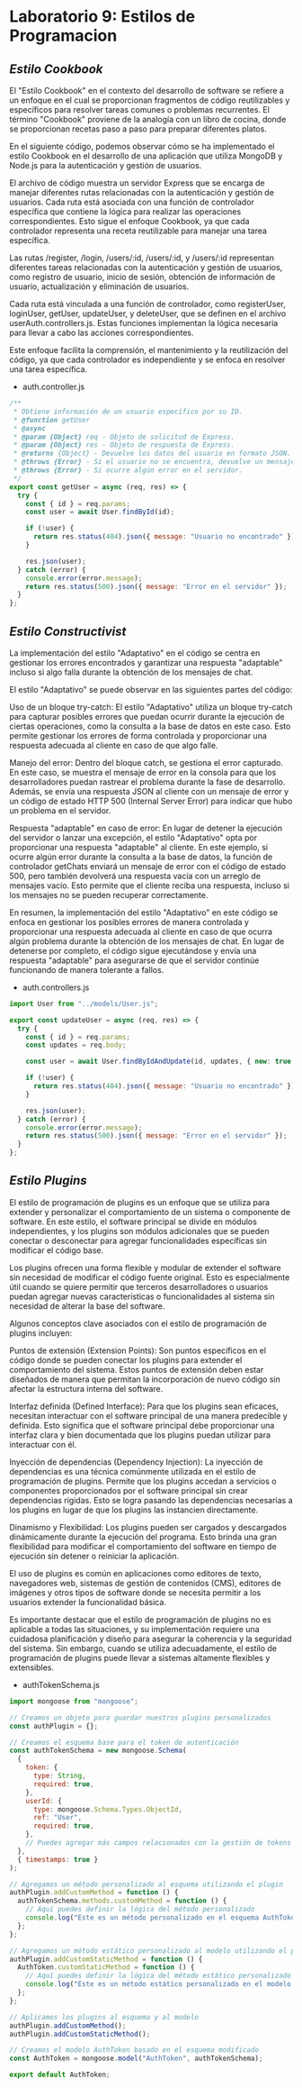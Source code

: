 # Laboratorio 9: Estilos de Programacion
## _Estilo Cookbook_

El "Estilo Cookbook" en el contexto del desarrollo de software se refiere a un enfoque en el cual se proporcionan fragmentos de código reutilizables y específicos para resolver tareas comunes o problemas recurrentes. El término "Cookbook" proviene de la analogía con un libro de cocina, donde se proporcionan recetas paso a paso para preparar diferentes platos.

En el siguiente código, podemos observar cómo se ha implementado el estilo Cookbook en el desarrollo de una aplicación que utiliza MongoDB y Node.js para la autenticación y gestión de usuarios.

El archivo de código muestra un servidor Express que se encarga de manejar diferentes rutas relacionadas con la autenticación y gestión de usuarios. Cada ruta está asociada con una función de controlador específica que contiene la lógica para realizar las operaciones correspondientes. Esto sigue el enfoque Cookbook, ya que cada controlador representa una receta reutilizable para manejar una tarea específica.

Las rutas /register, /login, /users/:id, /users/:id, y /users/:id representan diferentes tareas relacionadas con la autenticación y gestión de usuarios, como registro de usuario, inicio de sesión, obtención de información de usuario, actualización y eliminación de usuarios.

Cada ruta está vinculada a una función de controlador, como registerUser, loginUser, getUser, updateUser, y deleteUser, que se definen en el archivo userAuth.controllers.js. Estas funciones implementan la lógica necesaria para llevar a cabo las acciones correspondientes.

Este enfoque facilita la comprensión, el mantenimiento y la reutilización del código, ya que cada controlador es independiente y se enfoca en resolver una tarea específica.
- auth.controller.js
```javascript
/**
 * Obtiene información de un usuario específico por su ID.
 * @function getUser
 * @async
 * @param {Object} req - Objeto de solicitud de Express.
 * @param {Object} res - Objeto de respuesta de Express.
 * @returns {Object} - Devuelve los datos del usuario en formato JSON.
 * @throws {Error} - Si el usuario no se encuentra, devuelve un mensaje de error en formato JSON con el código de estado 404 (NOT FOUND).
 * @throws {Error} - Si ocurre algún error en el servidor.
 */
export const getUser = async (req, res) => {
  try {
    const { id } = req.params;
    const user = await User.findById(id);

    if (!user) {
      return res.status(404).json({ message: "Usuario no encontrado" });
    }

    res.json(user);
  } catch (error) {
    console.error(error.message);
    return res.status(500).json({ message: "Error en el servidor" });
  }
};


```

## _Estilo Constructivist_
La implementación del estilo "Adaptativo" en el código se centra en gestionar los errores encontrados y garantizar una respuesta "adaptable" incluso si algo falla durante la obtención de los mensajes de chat.

El estilo "Adaptativo" se puede observar en las siguientes partes del código:

Uso de un bloque try-catch:
El estilo "Adaptativo" utiliza un bloque try-catch para capturar posibles errores que puedan ocurrir durante la ejecución de ciertas operaciones, como la consulta a la base de datos en este caso. Esto permite gestionar los errores de forma controlada y proporcionar una respuesta adecuada al cliente en caso de que algo falle.

Manejo del error:
Dentro del bloque catch, se gestiona el error capturado. En este caso, se muestra el mensaje de error en la consola para que los desarrolladores puedan rastrear el problema durante la fase de desarrollo. Además, se envía una respuesta JSON al cliente con un mensaje de error y un código de estado HTTP 500 (Internal Server Error) para indicar que hubo un problema en el servidor.

Respuesta "adaptable" en caso de error:
En lugar de detener la ejecución del servidor o lanzar una excepción, el estilo "Adaptativo" opta por proporcionar una respuesta "adaptable" al cliente. En este ejemplo, si ocurre algún error durante la consulta a la base de datos, la función de controlador getChats enviará un mensaje de error con el código de estado 500, pero también devolverá una respuesta vacía con un arreglo de mensajes vacío. Esto permite que el cliente reciba una respuesta, incluso si los mensajes no se pueden recuperar correctamente.

En resumen, la implementación del estilo "Adaptativo" en este código se enfoca en gestionar los posibles errores de manera controlada y proporcionar una respuesta adecuada al cliente en caso de que ocurra algún problema durante la obtención de los mensajes de chat. En lugar de detenerse por completo, el código sigue ejecutándose y envía una respuesta "adaptable" para asegurarse de que el servidor continúe funcionando de manera tolerante a fallos.


<!-- Centrar la imagen y darle dimensiones -->
- auth.controllers.js
```javascript
import User from "../models/User.js";

export const updateUser = async (req, res) => {
  try {
    const { id } = req.params;
    const updates = req.body;

    const user = await User.findByIdAndUpdate(id, updates, { new: true });

    if (!user) {
      return res.status(404).json({ message: "Usuario no encontrado" });
    }

    res.json(user);
  } catch (error) {
    console.error(error.message);
    return res.status(500).json({ message: "Error en el servidor" });
  }
};

```

## _Estilo Plugins_
El estilo de programación de plugins es un enfoque que se utiliza para extender y personalizar el comportamiento de un sistema o componente de software. En este estilo, el software principal se divide en módulos independientes, y los plugins son módulos adicionales que se pueden conectar o desconectar para agregar funcionalidades específicas sin modificar el código base.

Los plugins ofrecen una forma flexible y modular de extender el software sin necesidad de modificar el código fuente original. Esto es especialmente útil cuando se quiere permitir que terceros desarrolladores o usuarios puedan agregar nuevas características o funcionalidades al sistema sin necesidad de alterar la base del software.

Algunos conceptos clave asociados con el estilo de programación de plugins incluyen:

Puntos de extensión (Extension Points): Son puntos específicos en el código donde se pueden conectar los plugins para extender el comportamiento del sistema. Estos puntos de extensión deben estar diseñados de manera que permitan la incorporación de nuevo código sin afectar la estructura interna del software.

Interfaz definida (Defined Interface): Para que los plugins sean eficaces, necesitan interactuar con el software principal de una manera predecible y definida. Esto significa que el software principal debe proporcionar una interfaz clara y bien documentada que los plugins puedan utilizar para interactuar con él.

Inyección de dependencias (Dependency Injection): La inyección de dependencias es una técnica comúnmente utilizada en el estilo de programación de plugins. Permite que los plugins accedan a servicios o componentes proporcionados por el software principal sin crear dependencias rígidas. Esto se logra pasando las dependencias necesarias a los plugins en lugar de que los plugins las instancien directamente.

Dinamismo y Flexibilidad: Los plugins pueden ser cargados y descargados dinámicamente durante la ejecución del programa. Esto brinda una gran flexibilidad para modificar el comportamiento del software en tiempo de ejecución sin detener o reiniciar la aplicación.

El uso de plugins es común en aplicaciones como editores de texto, navegadores web, sistemas de gestión de contenidos (CMS), editores de imágenes y otros tipos de software donde se necesita permitir a los usuarios extender la funcionalidad básica.

Es importante destacar que el estilo de programación de plugins no es aplicable a todas las situaciones, y su implementación requiere una cuidadosa planificación y diseño para asegurar la coherencia y la seguridad del sistema. Sin embargo, cuando se utiliza adecuadamente, el estilo de programación de plugins puede llevar a sistemas altamente flexibles y extensibles.
- authTokenSchema.js
```javascript
import mongoose from "mongoose";

// Creamos un objeto para guardar nuestros plugins personalizados
const authPlugin = {};

// Creamos el esquema base para el token de autenticación
const authTokenSchema = new mongoose.Schema(
  {
    token: {
      type: String,
      required: true,
    },
    userId: {
      type: mongoose.Schema.Types.ObjectId,
      ref: "User",
      required: true,
    },
    // Puedes agregar más campos relacionados con la gestión de tokens aquí
  },
  { timestamps: true }
);

// Agregamos un método personalizado al esquema utilizando el plugin
authPlugin.addCustomMethod = function () {
  authTokenSchema.methods.customMethod = function () {
    // Aquí puedes definir la lógica del método personalizado
    console.log("Este es un método personalizado en el esquema AuthToken.");
  };
};

// Agregamos un método estático personalizado al modelo utilizando el plugin
authPlugin.addCustomStaticMethod = function () {
  AuthToken.customStaticMethod = function () {
    // Aquí puedes definir la lógica del método estático personalizado
    console.log("Este es un método estático personalizado en el modelo AuthToken.");
  };
};

// Aplicamos los plugins al esquema y al modelo
authPlugin.addCustomMethod();
authPlugin.addCustomStaticMethod();

// Creamos el modelo AuthToken basado en el esquema modificado
const AuthToken = mongoose.model("AuthToken", authTokenSchema);

export default AuthToken;

```


